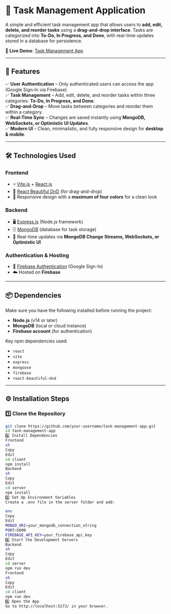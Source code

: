 # 📝 Task Management Application  

A simple and efficient task management app that allows users to **add, edit, delete, and reorder tasks** using a **drag-and-drop interface**. Tasks are categorized into **To-Do, In Progress, and Done**, with real-time updates stored in a database for persistence.  

🚀 **Live Demo**: [Task Management App](https://task-management-b0fbe.web.app)  

---

## 📌 Features  

✅ **User Authentication** – Only authenticated users can access the app (Google Sign-In via Firebase).  
✅ **Task Management** – Add, edit, delete, and reorder tasks within three categories: **To-Do, In Progress, and Done**.  
✅ **Drag-and-Drop** – Move tasks between categories and reorder them within a category.  
✅ **Real-Time Sync** – Changes are saved instantly using **MongoDB, WebSockets, or Optimistic UI Updates**.  
✅ **Modern UI** – Clean, minimalistic, and fully responsive design for **desktop & mobile**.  

---

## 🛠 Technologies Used  

### **Frontend**  
- ⚡ [Vite.js](https://vitejs.dev/) + [React.js](https://react.dev/)  
- 🎨 [React Beautiful DnD](https://github.com/atlassian/react-beautiful-dnd) (for drag-and-drop)  
- 📱 Responsive design with a **maximum of four colors** for a clean look  

### **Backend**  
- 🖥 [Express.js](https://expressjs.com/) (Node.js framework)  
- 🗄 [MongoDB](https://www.mongodb.com/) (database for task storage)  
- 🔄 Real-time updates via **MongoDB Change Streams, WebSockets, or Optimistic UI**  

### **Authentication & Hosting**  
- 🔐 [Firebase Authentication](https://firebase.google.com/) (Google Sign-In)  
- ☁️ Hosted on **Firebase**  

---

## 📦 Dependencies  

Make sure you have the following installed before running the project:  

- **Node.js** (v14 or later)  
- **MongoDB** (local or cloud instance)  
- **Firebase account** (for authentication)  

Key npm dependencies used:  
- `react`  
- `vite`  
- `express`  
- `mongoose`  
- `firebase`  
- `react-beautiful-dnd`  

---

## ⚙️ Installation Steps  

### **1️⃣ Clone the Repository**  
```sh
git clone https://github.com/your-username/task-management-app.git
cd task-management-app
2️⃣ Install Dependencies
Frontend
sh
Copy
Edit
cd client
npm install
Backend
sh
Copy
Edit
cd server
npm install
3️⃣ Set Up Environment Variables
Create a .env file in the server folder and add:

env
Copy
Edit
MONGO_URI=your_mongodb_connection_string
PORT=5000
FIREBASE_API_KEY=your_firebase_api_key
4️⃣ Start the Development Servers
Backend
sh
Copy
Edit
cd server
npm run dev
Frontend
sh
Copy
Edit
cd client
npm run dev
5️⃣ Open the App
Go to http://localhost:5173/ in your browser.
